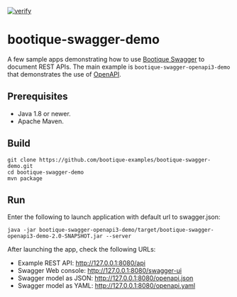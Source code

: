 [![verify](https://github.com/bootique-examples/bootique-swagger-demo/actions/workflows/verify.yml/badge.svg)](https://github.com/bootique-examples/bootique-swagger-demo/actions/workflows/verify.yml)

# bootique-swagger-demo

A few sample apps demonstrating how to use [Bootique Swagger](https://github.com/bootique/bootique-swagger) to document
REST APIs. The main example is `bootique-swagger-openapi3-demo` that demonstrates the use of
[OpenAPI](https://swagger.io/docs/specification/about/).


## Prerequisites
* Java 1.8 or newer.
* Apache Maven.

## Build

```
git clone https://github.com/bootique-examples/bootique-swagger-demo.git
cd bootique-swagger-demo
mvn package
```

## Run

Enter the following to launch application with default url to swagger.json:
```
java -jar bootique-swagger-openapi3-demo/target/bootique-swagger-openapi3-demo-2.0-SNAPSHOT.jar --server
```

After launching the app, check the following URLs:

* Example REST API: http://127.0.0.1:8080/api
* Swagger Web console: http://127.0.0.1:8080/swagger-ui
* Swagger model as JSON: http://127.0.0.1:8080/openapi.json
* Swagger model as YAML: http://127.0.0.1:8080/openapi.yaml




